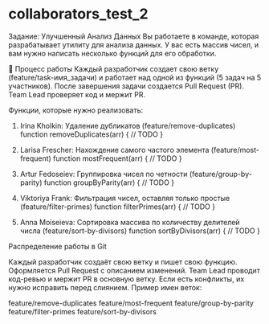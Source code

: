 # collaborators_test_2
Задание: Улучшенный Анализ Данных Вы работаете в команде, которая разрабатывает утилиту для анализа данных. У вас есть массив чисел, и вам нужно написать несколько функций для его обработки.

📌 Процесс работы Каждый разработчик создает свою ветку (feature/task-имя_задачи) и работает над одной из функций (5 задач на 5 участников). После завершения задачи создается Pull Request (PR). Team Lead проверяет код и мержит PR.

Функции, которые нужно реализовать:
1. Irina Kholkin:
 Удаление дубликатов (feature/remove-duplicates)
function removeDuplicates(arr) {
   // TODO
}

2. Larisa Frescher:
Нахождение самого частого элемента (feature/most-frequent)
function mostFrequent(arr) {
   // TODO
}

3. Artur Fedoseiev:
Группировка чисел по четности (feature/group-by-parity)
function groupByParity(arr) {
   // TODO
}
4. Viktoriya Frank:
Фильтрация чисел, оставляя только простые (feature/filter-primes)
function filterPrimes(arr) {
   // TODO
}

5. Anna Moiseieva:
Сортировка массива по количеству делителей числа (feature/sort-by-divisors)
function sortByDivisors(arr) {
   // TODO
}

Распределение работы в Git

Каждый разработчик создаёт свою ветку и пишет свою функцию.
Оформляется Pull Request с описанием изменений.
Team Lead проводит код-ревью и мержит PR в основную ветку.
Если есть конфликты, их нужно исправить перед слиянием.
Пример имен веток:

feature/remove-duplicates
feature/most-frequent
feature/group-by-parity
feature/filter-primes
feature/sort-by-divisors

